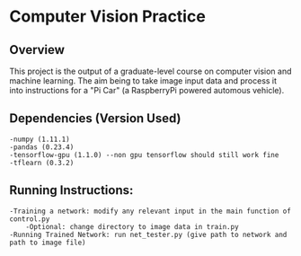 # Computer Vision Practice

## Overview
This project is the output of a graduate-level course on computer vision and machine learning.
The aim being to take image input data and process it into instructions for a "Pi Car" (a RaspberryPi powered automous vehicle).

## Dependencies (Version Used)
    -numpy (1.11.1) 
    -pandas (0.23.4) 
    -tensorflow-gpu (1.1.0) --non gpu tensorflow should still work fine 
    -tflearn (0.3.2)

## Running Instructions:
    -Training a network: modify any relevant input in the main function of control.py
        -Optional: change directory to image data in train.py
    -Running Trained Network: run net_tester.py (give path to network and path to image file)
